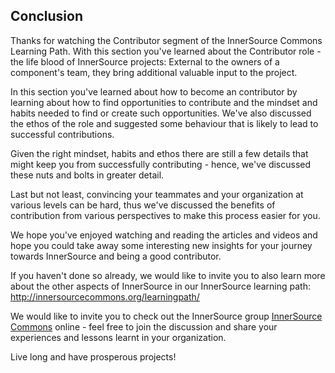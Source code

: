 
## Conclusion
Thanks for watching the Contributor segment of the InnerSource Commons Learning Path. With this section you've learned about the Contributor role - the life blood of InnerSource projects: External to the owners of a component's team, they bring additional valuable input to the project.

In this section you've learned about how to become an contributor by learning about how to find opportunities to contribute and the mindset and habits needed to find or create such opportunities.
We've also discussed the ethos of the role and suggested some behaviour that is likely to lead to successful contributions.

Given the right mindset, habits and ethos there are still a few details that might keep you from successfully contributing - hence, we've discussed these nuts and bolts in greater detail.

Last but not least, convincing your teammates and your organization at various levels can be hard, thus we've discussed the benefits of contribution from various perspectives to make this process easier for you.   

We hope you've enjoyed watching and reading the articles and videos and hope you could take away some interesting new insights for your journey towards InnerSource and being a good contributor. 

If you haven't done so already, we would like to invite you to also learn more about the other aspects of InnerSource in our InnerSource learning path: http://innersourcecommons.org/learningpath/

We would like to invite you to check out the InnerSource group [InnerSource Commons](http://innersourcecommons.org) online - feel free to join the discussion and share your experiences and lessons learnt in your organization.

Live long and have prosperous projects!

